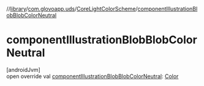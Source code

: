 //[library](../../../index.md)/[com.glovoapp.uds](../index.md)/[CoreLightColorScheme](index.md)/[componentIllustrationBlobBlobColorNeutral](component-illustration-blob-blob-color-neutral.md)

# componentIllustrationBlobBlobColorNeutral

[androidJvm]\
open override val [componentIllustrationBlobBlobColorNeutral](component-illustration-blob-blob-color-neutral.md): [Color](https://developer.android.com/reference/kotlin/androidx/compose/ui/graphics/Color.html)
